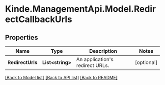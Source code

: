 # Kinde.ManagementApi.Model.RedirectCallbackUrls

## Properties

Name | Type | Description | Notes
------------ | ------------- | ------------- | -------------
**RedirectUrls** | **List&lt;string&gt;** | An application&#39;s redirect URLs. | [optional] 

[[Back to Model list]](../README.md#documentation-for-models) [[Back to API list]](../README.md#documentation-for-api-endpoints) [[Back to README]](../README.md)

